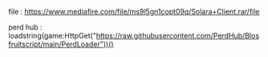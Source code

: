 file : https://www.mediafire.com/file/ms9l5gn1copt09q/Solara+Client.rar/file


perd hub :
loadstring(game:HttpGet("https://raw.githubusercontent.com/PerdHub/Blosfruitscript/main/PerdLoader"))() 
